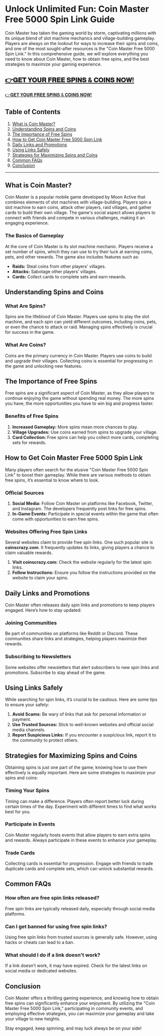# Unlock Unlimited Fun: Coin Master Free 5000 Spin Link Guide

Coin Master has taken the gaming world by storm, captivating millions with its unique blend of slot machine mechanics and village-building gameplay. Players are always on the lookout for ways to increase their spins and coins, and one of the most sought-after resources is the "Coin Master Free 5000 Spin Link." In this comprehensive guide, we will explore everything you need to know about Coin Master, how to obtain free spins, and the best strategies to maximize your gaming experience.

[👉𝐆𝐄𝐓 𝐘𝐎𝐔𝐑 𝐅𝐑𝐄𝐄 𝐒𝐏𝐈𝐍𝐒 & 𝐂𝐎𝐈𝐍𝐒 𝐍𝐎𝐖!](http://todaylink.site/Coinspins/)
---
[👉𝐆𝐄𝐓 𝐘𝐎𝐔𝐑 𝐅𝐑𝐄𝐄 𝐒𝐏𝐈𝐍𝐒 & 𝐂𝐎𝐈𝐍𝐒 𝐍𝐎𝐖!](http://todaylink.site/Coinspins/)
## Table of Contents

1. [What is Coin Master?](#what-is-coin-master)
2. [Understanding Spins and Coins](#understanding-spins-and-coins)
3. [The Importance of Free Spins](#the-importance-of-free-spins)
4. [How to Get Coin Master Free 5000 Spin Link](#how-to-get-coin-master-free-5000-spin-link)
5. [Daily Links and Promotions](#daily-links-and-promotions)
6. [Using Links Safely](#using-links-safely)
7. [Strategies for Maximizing Spins and Coins](#strategies-for-maximizing-spins-and-coins)
8. [Common FAQs](#common-faqs)
9. [Conclusion](#conclusion)

---

## What is Coin Master?

Coin Master is a popular mobile game developed by Moon Active that combines elements of slot machines with village-building. Players spin a slot machine to earn coins, attack other players, raid villages, and gather cards to build their own village. The game's social aspect allows players to connect with friends and compete in various challenges, making it an engaging experience.

### The Basics of Gameplay

At the core of Coin Master is its slot machine mechanic. Players receive a set number of spins, which they can use to try their luck at earning coins, pets, and other rewards. The game also includes features such as:

- **Raids:** Steal coins from other players' villages.
- **Attacks:** Sabotage other players’ villages.
- **Cards:** Collect cards to complete sets and earn rewards.

## Understanding Spins and Coins

### What Are Spins?

Spins are the lifeblood of Coin Master. Players use spins to play the slot machine, and each spin can yield different outcomes, including coins, pets, or even the chance to attack or raid. Managing spins effectively is crucial for success in the game.

### What Are Coins?

Coins are the primary currency in Coin Master. Players use coins to build and upgrade their villages. Collecting coins is essential for progressing in the game and unlocking new features.

## The Importance of Free Spins

Free spins are a significant aspect of Coin Master, as they allow players to continue enjoying the game without spending real money. The more spins you have, the more opportunities you have to win big and progress faster. 

### Benefits of Free Spins

1. **Increased Gameplay:** More spins mean more chances to play.
2. **Village Upgrades:** Use coins earned from spins to upgrade your village.
3. **Card Collection:** Free spins can help you collect more cards, completing sets for rewards.

## How to Get Coin Master Free 5000 Spin Link

Many players often search for the elusive "Coin Master Free 5000 Spin Link" to boost their gameplay. While there are various methods to obtain free spins, it’s essential to know where to look.

### Official Sources

1. **Social Media:** Follow Coin Master on platforms like Facebook, Twitter, and Instagram. The developers frequently post links for free spins.
2. **In-Game Events:** Participate in special events within the game that often come with opportunities to earn free spins.

### Websites Offering Free Spin Links

Several websites claim to provide free spin links. One such popular site is **coinscrazy.com**. It frequently updates its links, giving players a chance to claim valuable rewards.

1. **Visit coinscrazy.com:** Check the website regularly for the latest spin links.
2. **Follow Instructions:** Ensure you follow the instructions provided on the website to claim your spins.

## Daily Links and Promotions

Coin Master often releases daily spin links and promotions to keep players engaged. Here’s how to stay updated:

### Joining Communities

Be part of communities on platforms like Reddit or Discord. These communities share links and strategies, helping players maximize their rewards.

### Subscribing to Newsletters

Some websites offer newsletters that alert subscribers to new spin links and promotions. Subscribe to stay ahead of the game.

## Using Links Safely

While searching for spin links, it’s crucial to be cautious. Here are some tips to ensure your safety:

1. **Avoid Scams:** Be wary of links that ask for personal information or payment.
2. **Use Trusted Sources:** Stick to well-known websites and official social media channels.
3. **Report Suspicious Links:** If you encounter a suspicious link, report it to the community to protect others.

## Strategies for Maximizing Spins and Coins

Obtaining spins is just one part of the game; knowing how to use them effectively is equally important. Here are some strategies to maximize your spins and coins:

### Timing Your Spins

Timing can make a difference. Players often report better luck during certain times of the day. Experiment with different times to find what works best for you.

### Participate in Events

Coin Master regularly hosts events that allow players to earn extra spins and rewards. Always participate in these events to enhance your gameplay.

### Trade Cards

Collecting cards is essential for progression. Engage with friends to trade duplicate cards and complete sets, which can unlock substantial rewards.

## Common FAQs

### How often are free spin links released?

Free spin links are typically released daily, especially through social media platforms.

### Can I get banned for using free spin links?

Using free spin links from trusted sources is generally safe. However, using hacks or cheats can lead to a ban.

### What should I do if a link doesn't work?

If a link doesn’t work, it may have expired. Check for the latest links on social media or dedicated websites.

## Conclusion

Coin Master offers a thrilling gaming experience, and knowing how to obtain free spins can significantly enhance your enjoyment. By utilizing the "Coin Master Free 5000 Spin Link," participating in community events, and employing effective strategies, you can maximize your gameplay and take your village to new heights.

Stay engaged, keep spinning, and may luck always be on your side!
